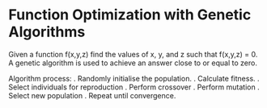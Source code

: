 # Function Optimization with Genetic Algorithms

Given a function f(x,y,z) find the values of x, y, and z such that f(x,y,z) = 0.
A genetic algorithm is used to achieve an answer close to or equal to zero.

Algorithm process:
. Randomly initialise the population.
. Calculate fitness.
. Select individuals for reproduction
. Perform crossover
. Perform mutation
. Select new population
. Repeat until convergence.
